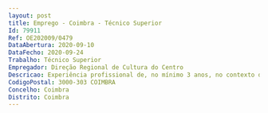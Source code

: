 ```yaml
--- 
layout: post
title: Emprego - Coimbra - Técnico Superior
Id: 79911
Ref: OE202009/0479
DataAbertura: 2020-09-10
DataFecho: 2020-09-24
Trabalho: Técnico Superior
Empregador: Direção Regional de Cultura do Centro
Descricao: Experiência profissional de, no mínimo 3 anos, no contexto da Administração Pública, para o desenvolvimento das seguintes funções a) Conceção e elaboração de projetos para intervenção em imóveis, obras públicas e objetos, prestando a devida assistência técnica e orientação no decurso da respetiva execução b) Emissão de pareceres sobre propostas para intervenção em património classificado e respetivas zonas de proteção, designadamente instruir e informar, em conformidade com as normas assumidas pelos organismos com intervenção nesta área c) Preparar e organizar processos de candidatura aos avisos de financiamentos comunitários ou outros, no âmbito da reabilitação de edifícios, incluindo património classificado.d) Colaboração na definição das propostas de estratégia, monitorização e aplicação das metodologias mais adequadas para intervenção em património e) Acompanhamento, coordenação e fiscalização na execução de obras f) Preparação de procedimentos para empreitadas de obras públicas, no âmbito do CCP g) Realização de vistorias técnicas em colaboração com outras especialidades.h) Domínio e ou formação na área da reabilitação urbana.
CodigoPostal: 3000-303 COIMBRA
Concelho: Coimbra
Distrito: Coimbra
--- 
```

